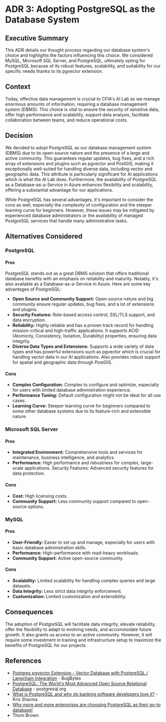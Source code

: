 # ADR 3: Adopting PostgreSQL as the Database System

## Executive Summary

This ADR details our thought process regarding our database system's choice and
highlights the factors influencing this choice. We considered MySQL, Microsoft
SQL Server, and PostgreSQL, ultimately opting for PostgreSQL because of its
robust features, scalability, and suitability for our specific needs thanks to
its pgvector extension.

## Context
Today, effective data management is crucial to CFIA's AI Lab as we manage
enormous amounts of information, requiring a database management system (DBMS).
This choice is vital to ensure the security of sensitive data, offer high
performance and scalability, support data analysis, facilitate collaboration
between teams, and reduce operational costs.

## Decision
We decided to adopt PostgreSQL as our database management system (DBMS) due to
its open-source nature and the presence of a large and active community. This
guarantees regular updates, bug fixes, and a rich array of extensions and
plugins such as pgvector and PostGIS, making it exceptionally well-suited for
handling diverse data, including vector and geographic data. This attribute is
particularly significant for AI applications which is what the AI Lab does.
Furthermore, the availability of PostgreSQL as a Database-as-a-Service in Azure
enhances flexibility and scalability, offering a substantial advantage for our
applications.

While PostgreSQL has several advantages, it's important to consider the cons as
well, especially the complexity of configuration and the steeper learning curve
for beginners. However, these issues may be mitigated by experienced database
administrators or the availability of managed PostgreSQL services that handle
many administrative tasks.

## Alternatives Considered
### PostgreSQL
#### Pros
PostgreSQL stands out as a great DBMS solution that offers traditional database
benefits with an emphasis on reliability and maturity. Notably, it's also
available as a Database-as-a-Service in Azure. Here are some key advantages of
PostgreSQL:

- **Open Source and Community Support:** Open-source nature and big community
  ensure regular updates, bug fixes, and a lot of extensions and plugins.
- **Security Features:** Role-based access control, SSL/TLS support, and data
  encryption.
- **Reliability:** Highly reliable and has a proven track record for handling
  mission-critical and high-traffic applications. It supports ACID (Atomicity,
  Consistency, Isolation, Durability) properties, ensuring data integrity.
- **Diverse Data Types and Extensions:** Supports a wide variety of data types
  and has powerful extensions such as pgvector which is crucial for handling
  vector data in our AI applications. Also provides robust support for spatial
  and geographic data through PostGIS.

#### Cons
- **Complex Configuration:** Complex to configure and optimize, especially for
  users with limited database administration experience.
- **Performance Tuning:** Default configuration might not be ideal for all use
  cases.
- **Learning Curve:** Steeper learning curve for beginners compared to some
  other database systems due to its feature-rich and extensible nature.

### Microsoft SQL Server
#### Pros
- **Integrated Environment:** Comprehensive tools and services for maintenance,
  business intelligence, and analytics.
- **Performance:** High performance and robustness for complex, large-scale
applications. Security Features: Advanced security features for data protection.
#### Cons
- **Cost:** High licensing costs.
- **Community Support:** Less community support compared to open-source options.

### MySQL
#### Pros
- **User-Friendly:** Easier to set up and manage, especially for users with
  basic database administration skills.
- **Performance:** High-performance with read-heavy workloads.
- **Community Support:** Active open-source community.
#### Cons
- **Scalability:** Limited scalability for handling complex queries and large
  datasets.
- **Data Integrity:** Less strict data integrity enforcement.
- **Customization:** Limited customization and extensibility.

## Consequences
The adoption of PostgreSQL will facilitate data integrity, elevate reliability,
offer the flexibility to adapt to evolving needs, and accommodate future growth.
It also grants us access to an active community. However, it will require some
investment in training and infrastructure setup to maximize the benefits of
PostgreSQL for our projects.

## References

- [Postgres pgvector Extension - Vector Database with PostgreSQL / Langchain
  Integration](https://youtu.be/FDBnyJu_Ndg?si=sBfBluS3G2TlW6RN) - BugBytes
- [PostgreSQL: The World's Most Advanced Open Source Relational
  Database](https://www.postgresql.org/) - postgresql.org
- [What is PostgreSQL and why do banking software developers love
  it?](https://ubuntu.com/blog/what-is-postgresql) - Kris Sharma
- [Why more and more enterprises are choosing PostgreSQL as their go-to
database!](https://www.enterprisedb.com/postgres-tutorials/why-more-and-more-enterprises-are-choosing-postgresql-their-go-database#:~:text=take%20another%20look.-,PostgreSQL%20is%20reliable,the%20transaction%20is%20then%20committed.)
- Thom Brown